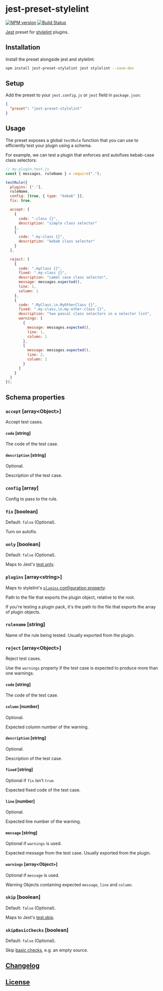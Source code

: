 # jest-preset-stylelint

[![NPM version](https://img.shields.io/npm/v/jest-preset-stylelint.svg)](https://www.npmjs.org/package/jest-preset-stylelint) [![Build Status](https://github.com/stylelint/jest-preset-stylelint/workflows/CI/badge.svg)](https://github.com/stylelint/jest-preset-stylelint/actions)

[Jest](https://facebook.github.io/jest/) preset for [stylelint](https://github.com/stylelint) plugins.

## Installation

Install the preset alongside jest and stylelint:

```bash
npm install jest-preset-stylelint jest stylelint --save-dev
```

## Setup

Add the preset to your `jest.config.js` or `jest` field in `package.json`:

```json
{
  "preset": "jest-preset-stylelint"
}
```

## Usage

The preset exposes a global `testRule` function that you can use to efficiently test your plugin using a schema.

For example, we can test a plugin that enforces and autofixes kebab-case class selectors:

```js
// my-plugin.test.js
const { messages, ruleName } = require(".");

testRule({
  plugins: ["."],
  ruleName,
  config: [true, { type: "kebab" }],
  fix: true,

  accept: [
    {
      code: ".class {}",
      description: "simple class selector"
    },
    {
      code: ".my-class {}",
      description: "kebab class selector"
    }
  ],

  reject: [
    {
      code: ".myClass {}",
      fixed: ".my-class {}",
      description: "camel case class selector",
      message: messages.expected(),
      line: 1,
      column: 1
    },
    {
      code: ".MyClass,\n.MyOtherClass {}",
      fixed: ".my-class,\n.my-other-class {}",
      description: "two pascal class selectors in a selector list",
      warnings: [
        {
          message: messages.expected(),
          line: 1,
          column: 1
        },
        {
          message: messages.expected(),
          line: 2,
          column: 1
        }
      ]
    }
  ]
});
```

## Schema properties

### `accept` \[array\<Object\>\]

Accept test cases.

#### `code` \[string\]

The code of the test case.

#### `description` \[string\]

Optional.

Description of the test case.

### `config` \[array\]

Config to pass to the rule.

### `fix` \[boolean\]

Default: `false` (Optional).

Turn on autofix.

### `only` \[boolean\]

Default: `false` (Optional).

Maps to Jest's [test.only](https://jestjs.io/docs/en/api#testonlyname-fn-timeout).

### `plugins` \[array\<string\>\]

Maps to stylelint's [`plugins` configuration property](https://stylelint.io/user-guide/configure#plugins).

Path to the file that exports the plugin object, relative to the root.

If you're testing a plugin pack, it's the path to the file that exports the array of plugin objects.

### `rulename` \[string\]

Name of the rule being tested. Usually exported from the plugin.

### `reject` \[array\<Object\>\]

Reject test cases.

Use the `warnings` property if the test case is expected to produce more than one warnings.

#### `code` \[string\]

The code of the test case.

#### `column` \[number\]

Optional.

Expected column number of the warning.

#### `description` \[string\]

Optional.

Description of the test case.

#### `fixed` \[string\]

Optional if `fix` isn't `true`.

Expected fixed code of the test case.

#### `line` \[number\]

Optional.

Expected line number of the warning.

#### `message` \[string\]

Optional if `warnings` is used.

Expected message from the test case. Usually exported from the plugin.

#### `warnings` \[array\<Object\>\]

Optional if `message` is used.

Warning Objects containing expected `message`, `line` and `column`.

### `skip` \[boolean\]

Default: `false` (Optional).

Maps to Jest's [test.skip](https://jestjs.io/docs/en/api#testskipname-fn).

### `skipBasicChecks` \[boolean\]

Default: `false` (Optional).

Skip [basic checks](https://github.com/stylelint/stylelint/blob/master/lib/testUtils/basicChecks.js), e.g. an empty source.

## [Changelog](CHANGELOG.md)

## [License](LICENSE)
